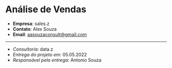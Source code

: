 # Análise de Vendas

- **Empresa**: sales.z
- **Contato**: Alex Souza
- **Email**: aasouzaconsult@gmail.com

-----

- *Consultoria*: data.z
- *Entrega do projeto em*: 05.05.2022
- *Responsável pela entrega*: Antonio Souza

